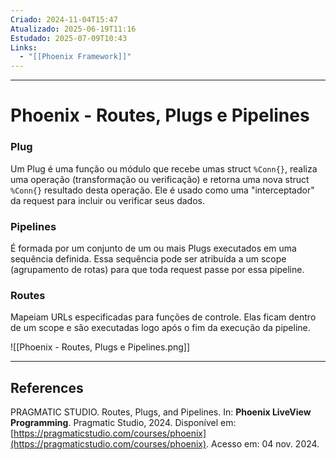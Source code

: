 ```yaml
---
Criado: 2024-11-04T15:47
Atualizado: 2025-06-19T11:16
Estudado: 2025-07-09T10:43
Links:
  - "[[Phoenix Framework]]"
---
```

---
# Phoenix - Routes, Plugs e Pipelines

### Plug

Um Plug é uma função ou módulo que recebe umas struct `%Conn{}`, realiza uma operação (transformação ou verificação) e retorna uma nova struct `%Conn{}` resultado desta operação. Ele é usado como uma "interceptador" da request para incluir ou verificar seus dados.

### Pipelines

É formada por um conjunto de um ou mais Plugs executados em uma sequência definida. Essa sequência pode ser atribuída a um scope (agrupamento de rotas) para que toda request passe por essa pipeline.

### Routes

Mapeiam URLs especificadas para funções de controle. Elas ficam dentro de um scope e são executadas logo após o fim da execução da pipeline.


![[Phoenix - Routes, Plugs e Pipelines.png]]


---
## References

PRAGMATIC STUDIO. Routes, Plugs, and Pipelines. In: **Phoenix LiveView Programming**. Pragmatic Studio, 2024. Disponível em: [https://pragmaticstudio.com/courses/phoenix](https://pragmaticstudio.com/courses/phoenix). Acesso em: 04 nov. 2024.